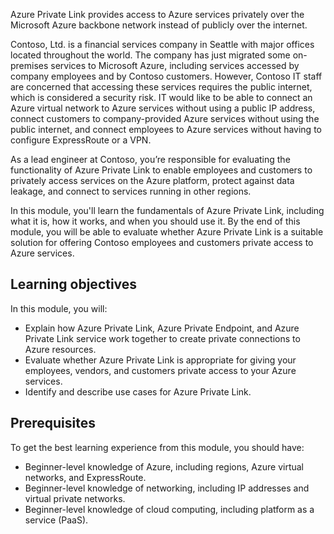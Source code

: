 Azure Private Link provides access to Azure services privately over the Microsoft Azure backbone network instead of publicly over the internet.

Contoso, Ltd. is a financial services company in Seattle with major offices located throughout the world. The company has just migrated some on-premises services to Microsoft Azure, including services accessed by company employees and by Contoso customers. However, Contoso IT staff are concerned that accessing these services requires the public internet, which is considered a security risk. IT would like to be able to connect an Azure virtual network to Azure services without using a public IP address, connect customers to company-provided Azure services without using the public internet, and connect employees to Azure services without having to configure ExpressRoute or a VPN.

As a lead engineer at Contoso, you’re responsible for evaluating the functionality of Azure Private Link to enable employees and customers to privately access services on the Azure platform, protect against data leakage, and connect to services running in other regions.  

In this module, you'll learn the fundamentals of Azure Private Link, including what it is, how it works, and when you should use it. By the end of this module, you will be able to evaluate whether Azure Private Link is a suitable solution for offering Contoso employees and customers private access to Azure services.

## Learning objectives

In this module, you will:

- Explain how Azure Private Link, Azure Private Endpoint, and Azure Private Link service work together to create private connections to Azure resources.
- Evaluate whether Azure Private Link is appropriate for giving your employees, vendors, and customers private access to your Azure services.
- Identify and describe use cases for Azure Private Link.

## Prerequisites

To get the best learning experience from this module, you should have:

- Beginner-level knowledge of Azure, including regions, Azure virtual networks, and ExpressRoute.
- Beginner-level knowledge of networking, including IP addresses and virtual private networks.
- Beginner-level knowledge of cloud computing, including platform as a service (PaaS).
